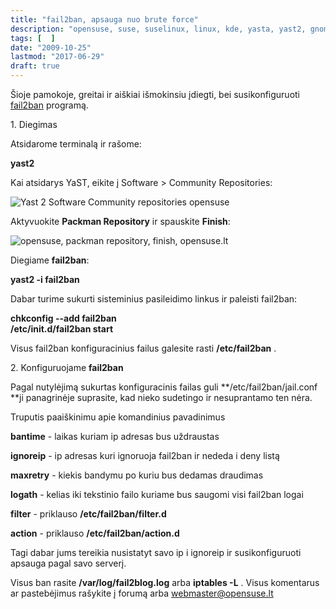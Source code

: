 ```yaml
---
title: "fail2ban, apsauga nuo brute force"
description: "opensuse, suse, suselinux, linux, kde, yasta, yast2, gnome, pagalba, suse, novell, opensuse linux, linux unleashed, download, gnu, system, operating system"
tags: [  ]
date: "2009-10-25"
lastmod: "2017-06-29"
draft: true
---
```

Šioje pamokoje, greitai ir aiškiai išmokinsiu įdiegti, bei susikonfiguruoti [fail2ban](http://www.fail2ban.org/ "fail2ban, opensuse") programą.

1\. Diegimas

 Atsidarome terminalą ir rašome:

**yast2**

Kai atsidarys YaST, eikite į Software > Community Repositories:

![Yast 2 Software Community repositories opensuse](http://www.ipix.lt/images/74670265.png)

 Aktyvuokite **Packman Repository** ir spauskite **Finish**:

![opensuse, packman repository, finish, opensuse.lt](http://www.ipix.lt/images/58577084.png)

Diegiame **fail2ban**:

**yast2 -i fail2ban**

Dabar turime sukurti sisteminius pasileidimo linkus ir paleisti fail2ban:

**chkconfig --add fail2ban  
/etc/init.d/fail2ban start**

Visus fail2ban konfiguracinius failus galesite rasti **/etc/fail2ban** .

2\. Konfiguruojame **fail2ban**

Pagal nutylėjimą sukurtas konfiguracinis failas guli **/etc/fail2ban/jail.conf **ji panagrinėje suprasite, kad nieko sudetingo ir nesuprantamo ten nėra.

Truputis paaiškinimu apie komandinius pavadinimus

**bantime** - laikas kuriam ip adresas bus uždraustas

**ignoreip** - ip adresas kuri ignoruoja fail2ban ir nededa i deny listą

**maxretry** - kiekis bandymu po kuriu bus dedamas draudimas

**logath** - kelias iki tekstinio failo kuriame bus saugomi visi fail2ban logai

**filter** - priklauso **/etc/fail2ban/filter.d**

**action** - priklauso **/etc/fail2ban/action.d**

Tagi dabar jums tereikia nusistatyt savo ip i ignoreip ir susikonfiguruoti apsauga pagal savo serverį.

Visus ban rasite **/var/log/fail2blog.log** arba **iptables -L** . Visus komentarus ar pastebėjimus rašykite į forumą arba [webmaster@opensuse.lt](mailto:webmaster@opensuse.lt)
